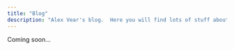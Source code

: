 ```yaml
---
title: "Blog"
description: "Alex Vear's blog.  Here you will find lots of stuff about computers and software engineering."
---
```


Coming soon...
